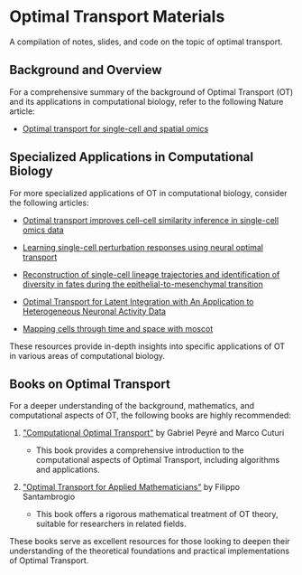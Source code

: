 # Optimal Transport Materials

A compilation of notes, slides, and code on the topic of optimal transport.

## Background and Overview

For a comprehensive summary of the background of Optimal Transport (OT) and its applications in computational biology, refer to the following Nature article:

-   [Optimal transport for single-cell and spatial omics](https://doi.org/10.1038/s43586-024-00345-z)

## Specialized Applications in Computational Biology

For more specialized applications of OT in computational biology, consider the following articles:

-  [Optimal transport improves cell–cell similarity inference in single-cell omics data](10.1093/bioinformatics/btac084)

-  [Learning single-cell perturbation responses using neural optimal transport](https://doi.org/10.1038/s41592-023-01969-x)

-  [Reconstruction of single-cell lineage trajectories and identification of diversity in fates during the epithelial-to-mesenchymal transition](https://doi.org/10.1073/pnas.2406842121)

-  [Optimal Transport for Latent Integration with An Application to Heterogeneous Neuronal Activity Data](https://doi.org/10.48550/arXiv.2407.00099)

-  [Mapping cells through time and space with moscot](https://doi.org/10.1038/s41586-024-08453-2)

These resources provide in-depth insights into specific applications of OT in various areas of computational biology.

## Books on Optimal Transport

For a deeper understanding of the background, mathematics, and computational aspects of OT, the following books are highly recommended:

1. ["Computational Optimal Transport"](https://optimaltransport.github.io/book/) by Gabriel Peyré and Marco Cuturi
   - This book provides a comprehensive introduction to the computational aspects of Optimal Transport, including algorithms and applications.

2. ["Optimal Transport for Applied Mathematicians"](https://doi.org/10.1007/978-3-319-20828-2) by Filippo Santambrogio
   - This book offers a rigorous mathematical treatment of OT theory, suitable for researchers in related fields.

These books serve as excellent resources for those looking to deepen their understanding of the theoretical foundations and practical implementations of Optimal Transport.
